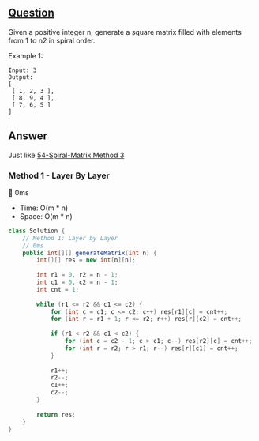 ## [Question](https://leetcode.com/problems/spiral-matrix/)

Given a positive integer n, generate a square matrix filled with elements from 1 to n2 in spiral order.

Example 1:

```
Input: 3
Output:
[
 [ 1, 2, 3 ],
 [ 8, 9, 4 ],
 [ 7, 6, 5 ]
]
```

## Answer
Just like [54-Spiral-Matrix Method 3](https://github.com/weltond/DataStructure/blob/master/LeetCode/array/54-Spiral-Matrix.md) 
### Method 1 - Layer By Layer
:rocket: 0ms 
- Time: O(m * n)
- Space: O(m * n)
```java
class Solution {
    // Method 1: Layer by Layer
    // 0ms
    public int[][] generateMatrix(int n) {
        int[][] res = new int[n][n];
        
        int r1 = 0, r2 = n - 1;
        int c1 = 0, c2 = n - 1;
        int cnt = 1;
        
        while (r1 <= r2 && c1 <= c2) {
            for (int c = c1; c <= c2; c++) res[r1][c] = cnt++;
            for (int r = r1 + 1; r <= r2; r++) res[r][c2] = cnt++;
            
            if (r1 < r2 && c1 < c2) {
                for (int c = c2 - 1; c > c1; c--) res[r2][c] = cnt++;
                for (int r = r2; r > r1; r--) res[r][c1] = cnt++;
            }
            
            r1++;
            r2--;
            c1++;
            c2--;
        }
        
        return res;
    }
}
```
